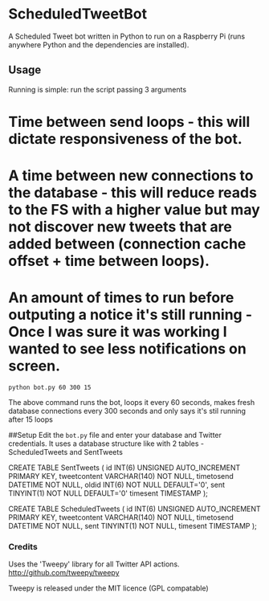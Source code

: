 # ScheduledTweetBot
A Scheduled Tweet bot written in Python to run on a Raspberry Pi (runs anywhere Python and the dependencies are installed).

## Usage
Running is simple: run the script passing 3 arguments

# Time between send loops - this will dictate responsiveness of the bot.
# A time between new connections to the database - this will reduce reads to the FS with a higher value but may not discover new tweets that are added between (connection cache offset + time between loops).
# An amount of times to run before outputing a notice it's still running - Once I was sure it was working I wanted to see less notifications on screen.

```
python bot.py 60 300 15
```

The above command runs the bot, loops it every 60 seconds, makes fresh database connections every 300 seconds and only says it's stil running after 15 loops

##Setup
Edit the `bot.py` file and enter your database and Twitter credentials. It uses a database structure like with 2 tables - ScheduledTweets and SentTweets

CREATE TABLE SentTweets (
    id INT(6) UNSIGNED AUTO_INCREMENT PRIMARY KEY,
    tweetcontent VARCHAR(140) NOT NULL,
    timetosend DATETIME NOT NULL,
    oldid INT(6) NOT NULL DEFAULT='0',
    sent TINYINT(1) NOT NULL DEFAULT='0'
    timesent TIMESTAMP
);

CREATE TABLE ScheduledTweets (
    id INT(6) UNSIGNED AUTO_INCREMENT PRIMARY KEY,
    tweetcontent VARCHAR(140) NOT NULL,
    timetosend DATETIME NOT NULL,
    sent TINYINT(1) NOT NULL,
    timesent TIMESTAMP
);

### Credits
Uses the 'Tweepy' library for all Twitter API actions. http://github.com/tweepy/tweepy

Tweepy is released under the MIT licence (GPL compatable)
